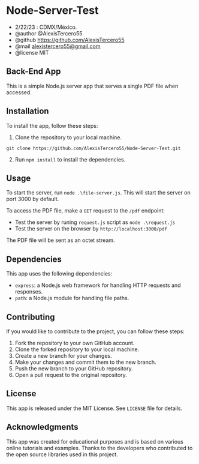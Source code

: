 # Node-Server-Test 

* 2/22/23 : CDMX/México.
* @author  @AlexisTercero55
* @github  https://github.com/AlexisTercero55
* @mail    alexistercero55@gmail.com
* @license MIT


## Back-End App

This is a simple Node.js server app that serves a single PDF file when accessed.

## Installation

To install the app, follow these steps:

1. Clone the repository to your local machine.
  ```
  git clone https://github.com/AlexisTercero55/Node-Server-Test.git
  ```
2. Run ``npm install`` to install the dependencies.

## Usage

To start the server, run `node .\file-server.js`. This will start the server on port 3000 by default.

To access the PDF file, make a ``GET`` request to the ``/pdf`` endpoint:

* Test the server by runing ``request.js`` script as ``node .\request.js``
* Test the server on the browser by ``http://localhost:3000/pdf``

The PDF file will be sent as an octet stream.

## Dependencies
This app uses the following dependencies:

* ``express``: a Node.js web framework for handling HTTP requests and responses.
* ``path``: a Node.js module for handling file paths.

## Contributing
If you would like to contribute to the project, you can follow these steps:

1. Fork the repository to your own GitHub account.
2. Clone the forked repository to your local machine.
3. Create a new branch for your changes.
4. Make your changes and commit them to the new branch.
5. Push the new branch to your GitHub repository.
6. Open a pull request to the original repository.

## License

This app is released under the MIT License. See ``LICENSE`` file for details.

## Acknowledgments
This app was created for educational purposes and is based on various online tutorials and examples. Thanks to the developers who contributed to the open source libraries used in this project.
